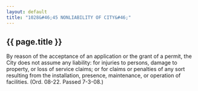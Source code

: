 ```yaml
---
layout: default 
title: "1028&#46;45 NONLIABILITY OF CITY&#46;"
---
```


{{ page.title }}
----------------

By reason of the acceptance of an application or the grant of a permit,
the City does not assume any liability: for injuries to persons, damage
to property, or loss of service claims; or for claims or penalties of
any sort resulting from the installation, presence, maintenance, or
operation of facilities. (Ord. 08-22. Passed 7-3-08.)

